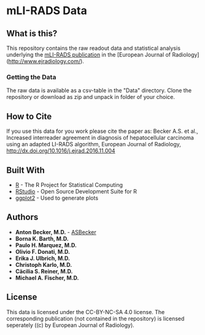 # mLI-RADS Data

## What is this?

This repository contains the raw readout data and statistical analysis underlying the [mLI-RADS publication](http://www.sciencedirect.com/science/article/pii/S0720048X16303527) in the [European Journal of Radiology] (http://www.ejradiology.com/). 

### Getting the Data

The raw data is available as a csv-table in the "Data" directory.
Clone the repository or download as zip and unpack in folder of your choice. 

## How to Cite

If you use this data for you work please cite the paper as: Becker A.S. et al., Increased interreader agreement in diagnosis of hepatocellular carcinoma using an adapted LI-RADS algorithm, European Journal of Radiology, http://dx.doi.org/10.1016/j.ejrad.2016.11.004

## Built With

* [R](https://www.r-project.org/) - The R Project for Statistical Computing
* [RStudio](https://www.rstudio.com/) - Open Source Development Suite for R
* [ggplot2](http://ggplot2.org/) - Used to generate plots

## Authors

* **Anton Becker, M.D.** - [ASBecker](https://github.com/ASBecker)
* **Borna K. Barth, M.D.**
* **Paulo H. Marquez, M.D.**
* **Olivio F. Donati, M.D.**
* **Erika J. Ulbrich, M.D.**
* **Christoph Karlo, M.D.**
* **Cäcilia S. Reiner, M.D.**
* **Michael A. Fischer, M.D.**

## License

This data is licensed under the CC-BY-NC-SA 4.0 license. The corresponding publication (not contained in the repository) is licensed seperately ((c) by European Journal of Radiology).
